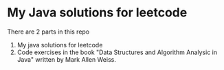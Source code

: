 My Java solutions for leetcode
===========
There are 2 parts in this repo
1. My java solutions for leetcode
2. Code exercises in the book "Data Structures and Algorithm Analysic in Java" written by Mark Allen Weiss.


